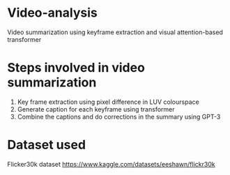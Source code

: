# Video-analysis
Video summarization using keyframe extraction and visual attention-based transformer     

# Steps involved in video summarization
1. Key frame extraction using pixel difference in LUV colourspace
2. Generate caption for each keyframe using transformer
3. Combine the captions and do corrections in the summary using GPT-3

# Dataset used
Flicker30k dataset
https://www.kaggle.com/datasets/eeshawn/flickr30k
